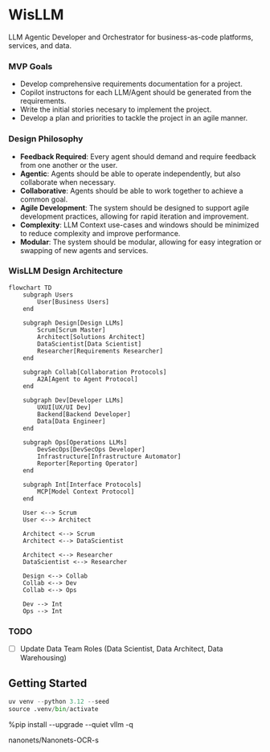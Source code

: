 # WisLLM
LLM Agentic Developer and Orchestrator for business-as-code platforms, services, and data.

### MVP Goals

- Develop comprehensive requirements documentation for a project.
- Copilot instructons for each LLM/Agent should be generated from the requirements.
- Write the initial stories necesary to implement the project.
- Develop a plan and priorities to tackle the project in an agile manner.

### Design Philosophy

- **Feedback Required**: Every agent should demand and require feedback from one another or the user.
- **Agentic**: Agents should be able to operate independently, but also collaborate when necessary.
- **Collaborative**: Agents should be able to work together to achieve a common goal.
- **Agile Development**: The system should be designed to support agile development practices, allowing for rapid iteration and improvement.
- **Complexity**: LLM Context use-cases and windows should be minimized to reduce complexity and improve performance.
- **Modular**: The system should be modular, allowing for easy integration or swapping of new agents and services.

### WisLLM Design Architecture

```mermaid
flowchart TD
    subgraph Users
        User[Business Users]
    end

    subgraph Design[Design LLMs]
        Scrum[Scrum Master]
        Architect[Solutions Architect]
        DataScientist[Data Scientist]
        Researcher[Requirements Researcher]
    end

    subgraph Collab[Collaboration Protocols]
        A2A[Agent to Agent Protocol]
    end

    subgraph Dev[Developer LLMs]
        UXUI[UX/UI Dev]
        Backend[Backend Developer]
        Data[Data Engineer]
    end

    subgraph Ops[Operations LLMs]
        DevSecOps[DevSecOps Developer]
        Infrastructure[Infrastructure Automator]
        Reporter[Reporting Operator]
    end

    subgraph Int[Interface Protocols]
        MCP[Model Context Protocol]
    end

    User <--> Scrum
    User <--> Architect

    Architect <--> Scrum
    Architect <--> DataScientist
    
    Architect <--> Researcher
    DataScientist <--> Researcher

    Design <--> Collab
    Collab <--> Dev
    Collab <--> Ops

    Dev --> Int
    Ops --> Int
```
  

### TODO
- [ ] Update Data Team Roles (Data Scientist, Data Architect, Data Warehousing)


## Getting Started

```python
uv venv --python 3.12 --seed
source .venv/bin/activate
```


%pip install --upgrade --quiet  vllm -q


nanonets/Nanonets-OCR-s